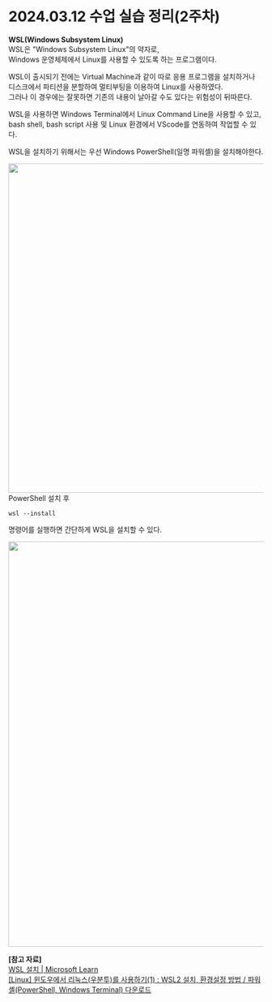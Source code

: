 # 2024.03.12 수업 실습 정리(2주차)
<b>WSL(Windows Subsystem Linux)</b><br>
WSL은 "Windows Subsystem Linux"의 약자로,<br>
Windows 운영체제에서 Linux를 사용할 수 있도록 하는 프로그램이다.<br>

WSL이 출시되기 전에는 Virtual Machine과 같이 따로 응용 프로그램을 설치하거나<br>
디스크에서 파티션을 분할하여 멀티부팅을 이용하여 Linux를 사용하였다.<br>
그러나 이 경우에는 잘못하면 기존의 내용이 날아갈 수도 있다는 위험성이 뒤따른다.<br>

WSL을 사용하면 Windows Terminal에서 Linux Command Line을 사용할 수 있고,<br>
bash shell, bash script 사용 및 Linux 환경에서 VScode를 연동하여 작업할 수 있다.<br>

WSL을 설치하기 위해서는 우선 Windows PowerShell(일명 파워셸)을 설치해야한다.<br>

<img src="https://github.com/tealight03/2024SysP/assets/138011998/a5def831-017d-4392-8d89-7b1a39635ef3" width="650"><br>
PowerShell 설치 후 
```
wsl --install
```
명령어를 실행하면 간단하게 WSL을 설치할 수 있다.<br>

<img src="https://github.com/tealight03/2024SysP/assets/138011998/fe922b7a-c738-4825-af87-55db713f8018" width="800"><br>


<b>[참고 자료]</b><br>
<a href="https://learn.microsoft.com/ko-kr/windows/wsl/install">WSL 설치 | Microsoft Learn</a><br>
<a href="https://m.blog.naver.com/ycpiglet/222406891792">[Linux] 윈도우에서 리눅스(우분투)를 사용하기(1) : WSL2 설치, 환경설정 방법 / 파워셸(PowerShell, Windows Terminal) 다운로드</a><br>
